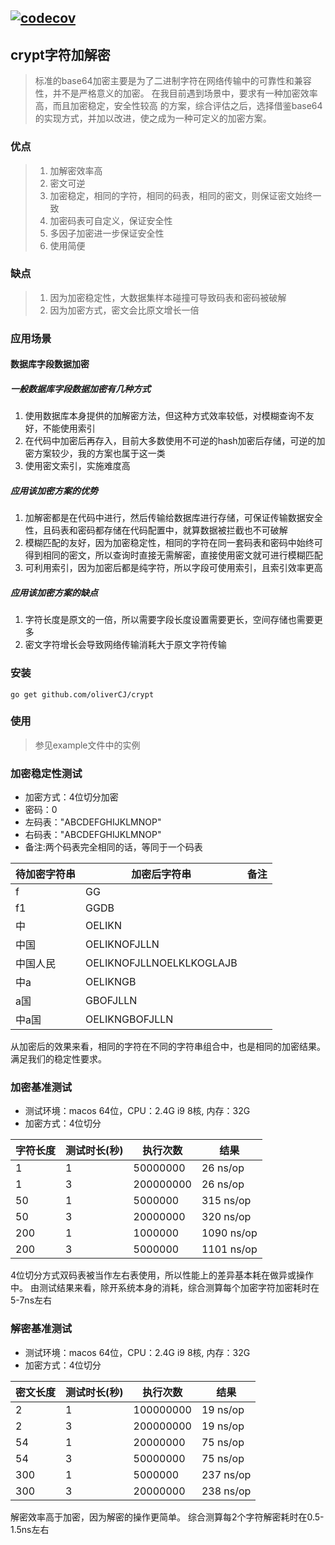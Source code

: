 [![codecov](https://codecov.io/gh/oliverCJ/crypt/branch/master/graph/badge.svg)](https://codecov.io/gh/oliverCJ/crypt)
---

## crypt字符加解密
> 标准的base64加密主要是为了二进制字符在网络传输中的可靠性和兼容性，并不是严格意义的加密。
> 在我目前遇到场景中，要求有一种加密效率高，而且加密稳定，安全性较高
> 的方案，综合评估之后，选择借鉴base64的实现方式，并加以改进，使之成为一种可定义的加密方案。

### 优点
> 1. 加解密效率高
> 2. 密文可逆
> 3. 加密稳定，相同的字符，相同的码表，相同的密文，则保证密文始终一致
> 4. 加密码表可自定义，保证安全性
> 5. 多因子加密进一步保证安全性
> 6. 使用简便

### 缺点
> 1. 因为加密稳定性，大数据集样本碰撞可导致码表和密码被破解
> 2. 因为加密方式，密文会比原文增长一倍

### 应用场景
#### 数据库字段数据加密
##### 一般数据库字段数据加密有几种方式
1. 使用数据库本身提供的加解密方法，但这种方式效率较低，对模糊查询不友好，不能使用索引
2. 在代码中加密后再存入，目前大多数使用不可逆的hash加密后存储，可逆的加密方案较少，我的方案也属于这一类
3. 使用密文索引，实施难度高
##### 应用该加密方案的优势
1. 加解密都是在代码中进行，然后传输给数据库进行存储，可保证传输数据安全性，且码表和密码都存储在代码配置中，就算数据被拦截也不可破解
2. 模糊匹配的友好，因为加密稳定性，相同的字符在同一套码表和密码中始终可得到相同的密文，所以查询时直接无需解密，直接使用密文就可进行模糊匹配
3. 可利用索引，因为加密后都是纯字符，所以字段可使用索引，且索引效率更高
##### 应用该加密方案的缺点
1. 字符长度是原文的一倍，所以需要字段长度设置需要更长，空间存储也需要更多
2. 密文字符增长会导致网络传输消耗大于原文字符传输

### 安装
```
go get github.com/oliverCJ/crypt
```

### 使用
> 参见example文件中的实例

### 加密稳定性测试
- 加密方式：4位切分加密
- 密码：0
- 左码表："ABCDEFGHIJKLMNOP"
- 右码表："ABCDEFGHIJKLMNOP"
- 备注:两个码表完全相同的话，等同于一个码表

|  待加密字符串 | 加密后字符串  | 备注  |
| ------------ | ------------ | ------------ |
|  f | GG  |   |
|  f1 | GGDB  |   |
|  中 | OELIKN  |   |
|  中国 | OELIKNOFJLLN  |   |
|  中国人民 | OELIKNOFJLLNOELKLKOGLAJB  |   |
|  中a | OELIKNGB  |   |
|  a国 | GBOFJLLN  |   |
|  中a国 | OELIKNGBOFJLLN  |   |

从加密后的效果来看，相同的字符在不同的字符串组合中，也是相同的加密结果。满足我们的稳定性要求。

### 加密基准测试
- 测试环境：macos 64位，CPU：2.4G i9 8核, 内存：32G
- 加密方式：4位切分

|  字符长度 | 测试时长(秒)  | 执行次数  | 结果  |
| ------------ | ------------ | ------------ | ------------ |
| 1  | 1  | 50000000  |  26 ns/op |
| 1  | 3  | 200000000  |  26 ns/op |
| 50  | 1  | 5000000  | 315 ns/op  |
| 50  | 3  | 20000000  | 320 ns/op  |
| 200  | 1  | 1000000  | 1090 ns/op  |
| 200  | 3  | 5000000  | 1101 ns/op  |

4位切分方式双码表被当作左右表使用，所以性能上的差异基本耗在做异或操作中。
由测试结果来看，除开系统本身的消耗，综合测算每个加密字符加密耗时在5-7ns左右

### 解密基准测试
- 测试环境：macos 64位，CPU：2.4G i9 8核, 内存：32G
- 加密方式：4位切分

|  密文长度 | 测试时长(秒)  | 执行次数  | 结果  |
| ------------ | ------------ | ------------ | ------------ |
| 2  | 1  | 100000000  |  19 ns/op |
| 2  | 3  | 200000000  |  19 ns/op |
| 54  | 1  | 20000000  |  75 ns/op |
| 54  | 3  | 50000000  |  75 ns/op |
| 300  | 1  | 5000000  | 237 ns/op  |
| 300  | 3  | 20000000  | 238 ns/op  |

解密效率高于加密，因为解密的操作更简单。
综合测算每2个字符解密耗时在0.5-1.5ns左右